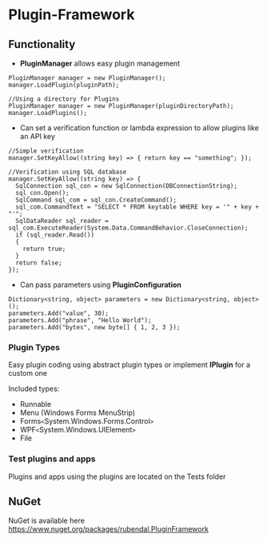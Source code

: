 # Plugin-Framework

## Functionality

* **PluginManager** allows easy plugin management
```
PluginManager manager = new PluginManager();
manager.LoadPlugin(pluginPath);

//Using a directory for Plugins
PluginManager manager = new PluginManager(pluginDirectoryPath);
manager.LoadPlugins();
```
* Can set a verification function or lambda expression to allow plugins like an API key
```
//Simple verification
manager.SetKeyAllow((string key) => { return key == "something"; });

//Verification using SQL database
manager.SetKeyAllow((string key) => {
  SqlConnection sql_con = new SqlConnection(DBConnectionString);
  sql_con.Open();
  SqlCommand sql_com = sql_con.CreateCommand();
  sql_com.CommandText = "SELECT * FROM keytable WHERE key = '" + key + "'";
  SqlDataReader sql_reader = sql_com.ExecuteReader(System.Data.CommandBehavior.CloseConnection);
  if (sql_reader.Read())
  {
    return true;
  }
  return false;
});
```
* Can pass parameters using **PluginConfiguration**
```
Dictionary<string, object> parameters = new Dictionary<string, object>();
parameters.Add("value", 30);
parameters.Add("phrase", "Hello World");
parameters.Add("bytes", new byte[] { 1, 2, 3 });
```

### Plugin Types
Easy plugin coding using abstract plugin types or implement **IPlugin** for a custom one

Included types: 
* Runnable
* Menu (Windows Forms MenuStrip)
* Forms`<`System.Windows.Forms.Control`>`
* WPF`<`System.Windows.UIElement`>`
* File

### Test plugins and apps
Plugins and apps using the plugins are located on the Tests folder

## NuGet
NuGet is available here https://www.nuget.org/packages/rubendal.PluginFramework
